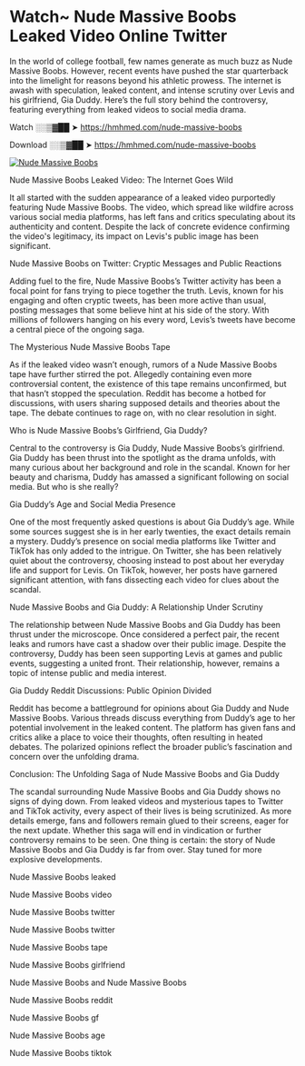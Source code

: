 # Watch~ Nude Massive Boobs Leaked Video Online Twitter

In the world of college football, few names generate as much buzz as Nude Massive Boobs. However, recent events have pushed the star quarterback into the limelight for reasons beyond his athletic prowess. The internet is awash with speculation, leaked content, and intense scrutiny over Levis and his girlfriend, Gia Duddy. Here’s the full story behind the controversy, featuring everything from leaked videos to social media drama.

Watch ░░▒▓██ ➤ https://hmhmed.com/nude-massive-boobs

Download ░░▒▓██ ➤ https://hmhmed.com/nude-massive-boobs

[![Nude Massive Boobs](https://i.imgur.com/dJHk4Zq.gif)](https://hmhmed.com/nude-massive-boobs)

Nude Massive Boobs Leaked Video: The Internet Goes Wild

It all started with the sudden appearance of a leaked video purportedly featuring Nude Massive Boobs. The video, which spread like wildfire across various social media platforms, has left fans and critics speculating about its authenticity and content. Despite the lack of concrete evidence confirming the video's legitimacy, its impact on Levis's public image has been significant.

Nude Massive Boobs on Twitter: Cryptic Messages and Public Reactions

Adding fuel to the fire, Nude Massive Boobs’s Twitter activity has been a focal point for fans trying to piece together the truth. Levis, known for his engaging and often cryptic tweets, has been more active than usual, posting messages that some believe hint at his side of the story. With millions of followers hanging on his every word, Levis’s tweets have become a central piece of the ongoing saga.

The Mysterious Nude Massive Boobs Tape

As if the leaked video wasn’t enough, rumors of a Nude Massive Boobs tape have further stirred the pot. Allegedly containing even more controversial content, the existence of this tape remains unconfirmed, but that hasn’t stopped the speculation. Reddit has become a hotbed for discussions, with users sharing supposed details and theories about the tape. The debate continues to rage on, with no clear resolution in sight.

Who is Nude Massive Boobs’s Girlfriend, Gia Duddy?

Central to the controversy is Gia Duddy, Nude Massive Boobs’s girlfriend. Gia Duddy has been thrust into the spotlight as the drama unfolds, with many curious about her background and role in the scandal. Known for her beauty and charisma, Duddy has amassed a significant following on social media. But who is she really?

Gia Duddy’s Age and Social Media Presence

One of the most frequently asked questions is about Gia Duddy’s age. While some sources suggest she is in her early twenties, the exact details remain a mystery. Duddy’s presence on social media platforms like Twitter and TikTok has only added to the intrigue. On Twitter, she has been relatively quiet about the controversy, choosing instead to post about her everyday life and support for Levis. On TikTok, however, her posts have garnered significant attention, with fans dissecting each video for clues about the scandal.

Nude Massive Boobs and Gia Duddy: A Relationship Under Scrutiny

The relationship between Nude Massive Boobs and Gia Duddy has been thrust under the microscope. Once considered a perfect pair, the recent leaks and rumors have cast a shadow over their public image. Despite the controversy, Duddy has been seen supporting Levis at games and public events, suggesting a united front. Their relationship, however, remains a topic of intense public and media interest.

Gia Duddy Reddit Discussions: Public Opinion Divided

Reddit has become a battleground for opinions about Gia Duddy and Nude Massive Boobs. Various threads discuss everything from Duddy’s age to her potential involvement in the leaked content. The platform has given fans and critics alike a place to voice their thoughts, often resulting in heated debates. The polarized opinions reflect the broader public’s fascination and concern over the unfolding drama.

Conclusion: The Unfolding Saga of Nude Massive Boobs and Gia Duddy

The scandal surrounding Nude Massive Boobs and Gia Duddy shows no signs of dying down. From leaked videos and mysterious tapes to Twitter and TikTok activity, every aspect of their lives is being scrutinized. As more details emerge, fans and followers remain glued to their screens, eager for the next update. Whether this saga will end in vindication or further controversy remains to be seen. One thing is certain: the story of Nude Massive Boobs and Gia Duddy is far from over. Stay tuned for more explosive developments.

Nude Massive Boobs leaked

Nude Massive Boobs video

Nude Massive Boobs twitter

Nude Massive Boobs twitter

Nude Massive Boobs tape

Nude Massive Boobs girlfriend

Nude Massive Boobs and Nude Massive Boobs

Nude Massive Boobs reddit

Nude Massive Boobs gf

Nude Massive Boobs age

Nude Massive Boobs tiktok